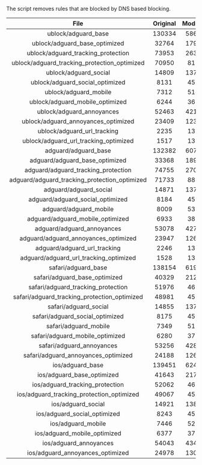 The script removes rules that are blocked by DNS based blocking.


| File | Original | Modified |
|:----:|:-----:|:-----:|
| ublock/adguard_base | 130334 | 58614 |
| ublock/adguard_base_optimized | 32764 | 17950 |
| ublock/adguard_tracking_protection | 73953 | 26347 |
| ublock/adguard_tracking_protection_optimized | 70950 | 8166 |
| ublock/adguard_social | 14809 | 13727 |
| ublock/adguard_social_optimized | 8131 | 4530 |
| ublock/adguard_mobile | 7312 | 5148 |
| ublock/adguard_mobile_optimized | 6244 | 3679 |
| ublock/adguard_annoyances | 52463 | 42173 |
| ublock/adguard_annoyances_optimized | 23409 | 12314 |
| ublock/adguard_url_tracking | 2235 | 1359 |
| ublock/adguard_url_tracking_optimized | 1517 | 1356 |
| adguard/adguard_base | 132382 | 60705 |
| adguard/adguard_base_optimized | 33368 | 18979 |
| adguard/adguard_tracking_protection | 74755 | 27090 |
| adguard/adguard_tracking_protection_optimized | 71733 | 8893 |
| adguard/adguard_social | 14871 | 13791 |
| adguard/adguard_social_optimized | 8184 | 4580 |
| adguard/adguard_mobile | 8009 | 5335 |
| adguard/adguard_mobile_optimized | 6933 | 3859 |
| adguard/adguard_annoyances | 53078 | 42700 |
| adguard/adguard_annoyances_optimized | 23947 | 12612 |
| adguard/adguard_url_tracking | 2246 | 1368 |
| adguard/adguard_url_tracking_optimized | 1528 | 1365 |
| safari/adguard_base | 138154 | 61906 |
| safari/adguard_base_optimized | 40329 | 21268 |
| safari/adguard_tracking_protection | 51976 | 4686 |
| safari/adguard_tracking_protection_optimized | 48981 | 4534 |
| safari/adguard_social | 14855 | 13772 |
| safari/adguard_social_optimized | 8175 | 4564 |
| safari/adguard_mobile | 7349 | 5190 |
| safari/adguard_mobile_optimized | 6280 | 3715 |
| safari/adguard_annoyances | 53256 | 42800 |
| safari/adguard_annoyances_optimized | 24188 | 12688 |
| ios/adguard_base | 139451 | 62414 |
| ios/adguard_base_optimized | 41643 | 21773 |
| ios/adguard_tracking_protection | 52062 | 4696 |
| ios/adguard_tracking_protection_optimized | 49067 | 4544 |
| ios/adguard_social | 14921 | 13811 |
| ios/adguard_social_optimized | 8243 | 4585 |
| ios/adguard_mobile | 7446 | 5235 |
| ios/adguard_mobile_optimized | 6377 | 3757 |
| ios/adguard_annoyances | 54043 | 43472 |
| ios/adguard_annoyances_optimized | 24978 | 13016 |